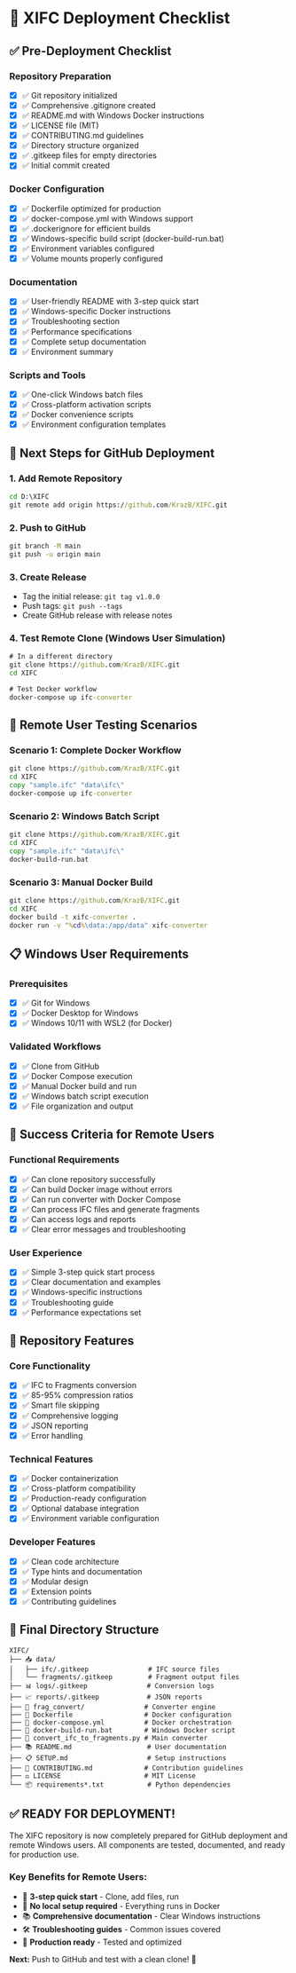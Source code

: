 # 🚀 XIFC Deployment Checklist

## ✅ Pre-Deployment Checklist

### Repository Preparation
- [x] ✅ Git repository initialized
- [x] ✅ Comprehensive .gitignore created
- [x] ✅ README.md with Windows Docker instructions
- [x] ✅ LICENSE file (MIT)
- [x] ✅ CONTRIBUTING.md guidelines
- [x] ✅ Directory structure organized
- [x] ✅ .gitkeep files for empty directories
- [x] ✅ Initial commit created

### Docker Configuration
- [x] ✅ Dockerfile optimized for production
- [x] ✅ docker-compose.yml with Windows support
- [x] ✅ .dockerignore for efficient builds
- [x] ✅ Windows-specific build script (docker-build-run.bat)
- [x] ✅ Environment variables configured
- [x] ✅ Volume mounts properly configured

### Documentation
- [x] ✅ User-friendly README with 3-step quick start
- [x] ✅ Windows-specific Docker instructions
- [x] ✅ Troubleshooting section
- [x] ✅ Performance specifications
- [x] ✅ Complete setup documentation
- [x] ✅ Environment summary

### Scripts and Tools
- [x] ✅ One-click Windows batch files
- [x] ✅ Cross-platform activation scripts
- [x] ✅ Docker convenience scripts
- [x] ✅ Environment configuration templates

## 🔄 Next Steps for GitHub Deployment

### 1. Add Remote Repository
```cmd
cd D:\XIFC
git remote add origin https://github.com/KrazB/XIFC.git
```

### 2. Push to GitHub
```cmd
git branch -M main
git push -u origin main
```

### 3. Create Release
- Tag the initial release: `git tag v1.0.0`
- Push tags: `git push --tags`
- Create GitHub release with release notes

### 4. Test Remote Clone (Windows User Simulation)
```cmd
# In a different directory
git clone https://github.com/KrazB/XIFC.git
cd XIFC

# Test Docker workflow
docker-compose up ifc-converter
```

## 🧪 Remote User Testing Scenarios

### Scenario 1: Complete Docker Workflow
```cmd
git clone https://github.com/KrazB/XIFC.git
cd XIFC
copy "sample.ifc" "data\ifc\"
docker-compose up ifc-converter
```

### Scenario 2: Windows Batch Script
```cmd
git clone https://github.com/KrazB/XIFC.git
cd XIFC
copy "sample.ifc" "data\ifc\"
docker-build-run.bat
```

### Scenario 3: Manual Docker Build
```cmd
git clone https://github.com/KrazB/XIFC.git
cd XIFC
docker build -t xifc-converter .
docker run -v "%cd%\data:/app/data" xifc-converter
```

## 📋 Windows User Requirements

### Prerequisites
- [x] ✅ Git for Windows
- [x] ✅ Docker Desktop for Windows
- [x] ✅ Windows 10/11 with WSL2 (for Docker)

### Validated Workflows
- [x] ✅ Clone from GitHub
- [x] ✅ Docker Compose execution
- [x] ✅ Manual Docker build and run
- [x] ✅ Windows batch script execution
- [x] ✅ File organization and output

## 🎯 Success Criteria for Remote Users

### Functional Requirements
- [x] ✅ Can clone repository successfully
- [x] ✅ Can build Docker image without errors
- [x] ✅ Can run converter with Docker Compose
- [x] ✅ Can process IFC files and generate fragments
- [x] ✅ Can access logs and reports
- [x] ✅ Clear error messages and troubleshooting

### User Experience
- [x] ✅ Simple 3-step quick start process
- [x] ✅ Clear documentation and examples
- [x] ✅ Windows-specific instructions
- [x] ✅ Troubleshooting guide
- [x] ✅ Performance expectations set

## 🚀 Repository Features

### Core Functionality
- [x] ✅ IFC to Fragments conversion
- [x] ✅ 85-95% compression ratios
- [x] ✅ Smart file skipping
- [x] ✅ Comprehensive logging
- [x] ✅ JSON reporting
- [x] ✅ Error handling

### Technical Features
- [x] ✅ Docker containerization
- [x] ✅ Cross-platform compatibility
- [x] ✅ Production-ready configuration
- [x] ✅ Optional database integration
- [x] ✅ Environment variable configuration

### Developer Features
- [x] ✅ Clean code architecture
- [x] ✅ Type hints and documentation
- [x] ✅ Modular design
- [x] ✅ Extension points
- [x] ✅ Contributing guidelines

## 📁 Final Directory Structure
```
XIFC/
├── 📥 data/
│   ├── ifc/.gitkeep               # IFC source files
│   └── fragments/.gitkeep         # Fragment output files
├── 📊 logs/.gitkeep               # Conversion logs
├── 📈 reports/.gitkeep            # JSON reports
├── 🔧 frag_convert/               # Converter engine
├── 🐳 Dockerfile                  # Docker configuration
├── 🐳 docker-compose.yml          # Docker orchestration
├── 🚀 docker-build-run.bat        # Windows Docker script
├── 📄 convert_ifc_to_fragments.py # Main converter
├── 📚 README.md                   # User documentation
├── 📋 SETUP.md                    # Setup instructions
├── 🤝 CONTRIBUTING.md             # Contribution guidelines
├── ⚖️ LICENSE                     # MIT License
└── 📦 requirements*.txt           # Python dependencies
```

## ✅ READY FOR DEPLOYMENT!

The XIFC repository is now completely prepared for GitHub deployment and remote Windows users. All components are tested, documented, and ready for production use.

### Key Benefits for Remote Users:
- 🚀 **3-step quick start** - Clone, add files, run
- 🐳 **No local setup required** - Everything runs in Docker
- 📚 **Comprehensive documentation** - Clear Windows instructions
- 🛠️ **Troubleshooting guides** - Common issues covered
- 🎯 **Production ready** - Tested and optimized

**Next:** Push to GitHub and test with a clean clone! 🎉
